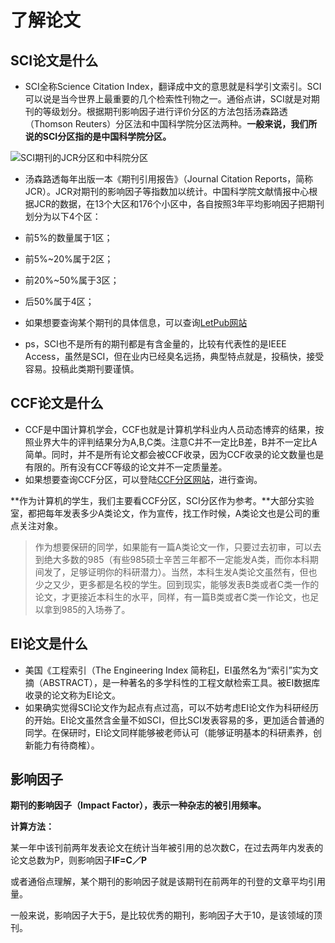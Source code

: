 # 了解论文

## SCI论文是什么

- SCI全称Science Citation Index，翻译成中文的意思就是科学引文索引。SCI可以说是当今世界上最重要的几个检索性刊物之一。通俗点讲，SCI就是对期刊的等级划分。根据期刊影响因子进行评价分区的方法包括汤森路透（Thomson Reuters）分区法和中国科学院分区法两种。**一般来说，我们所说的SCI分区指的是中国科学院分区。**

![SCI期刊的JCR分区和中科院分区](https://jhfaoisehoiew.oss-cn-beijing.aliyuncs.com/img/SCI期刊的JCR分区和中科院分区.png)

-  汤森路透每年出版一本《期刊引用报告》（Journal Citation Reports，简称JCR）。JCR对期刊的影响因子等指数加以统计。中国科学院文献情报中心根据JCR的数据，在13个大区和176个小区中，各自按照3年平均影响因子把期刊划分为以下4个区：
  - 前5%的数量属于1区；
  - 前5%~20%属于2区；
  - 前20%~50%属于3区；
  - 后50%属于4区；

- 如果想要查询某个期刊的具体信息，可以查询[LetPub网站](https://letpub.com.cn/index.php?page=journalapp&view=search)
- ps，SCI也不是所有的期刊都是有含金量的，比较有代表性的是IEEE Access，虽然是SCI，但在业内已经臭名远扬，典型特点就是，投稿快，接受容易。投稿此类期刊要谨慎。



## CCF论文是什么

- CCF是中国计算机学会，CCF也就是计算机学科业内人员动态博弈的结果，按照业界大牛的评判结果分为A,B,C类。注意C并不一定比B差，B并不一定比A简单。同时，并不是所有论文都会被CCF收录，因为CCF收录的论文数量也是有限的。所有没有CCF等级的论文并不一定质量差。
- 如果想要查询CCF分区，可以登陆[CCF分区网站](https://ccf.atom.im/)，进行查询。



**作为计算机的学生，我们主要看CCF分区，SCI分区作为参考。**大部分实验室，都把每年发表多少A类论文，作为宣传，找工作时候，A类论文也是公司的重点关注对象。

> 作为想要保研的同学，如果能有一篇A类论文一作，只要过去初审，可以去到绝大多数的985（有些985硕士辛苦三年都不一定能发A类，而你本科期间发了，足够证明你的科研潜力）。当然，本科生发A类论文虽然有，但也少之又少，更多都是名校的学生。回到现实，能够发表B类或者C类一作的论文，才更接近本科生的水平，同样，有一篇B类或者C类一作论文，也足以拿到985的入场券了。

## EI论文是什么

- 美国《工程索引（The Engineering Index 简称[EI](http://www.ei-istp.com/)，EI虽然名为“索引”实为文摘（ABSTRACT），是一种著名的多学科性的工程文献检索工具。被EI数据库收录的论文称为EI论文。
- 如果确实觉得SCI论文作为起点有点过高，可以不妨考虑EI论文作为科研经历的开始。EI论文虽然含金量不如SCI，但比SCI发表容易的多，更加适合普通的同学。在保研时，EI论文同样能够被老师认可（能够证明基本的科研素养，创新能力有待商榷）。

## 影响因子

**期刊的影响因子（Impact Factor），表示一种杂志的被引用频率。**

**计算方法：**

某一年中该刊前两年发表论文在统计当年被引用的总次数C，在过去两年内发表的论文总数为P，则影响因子**IF=C／P**

或者通俗点理解，某个期刊的影响因子就是该期刊在前两年的刊登的文章平均引用量。



一般来说，影响因子大于5，是比较优秀的期刊，影响因子大于10，是该领域的顶刊。